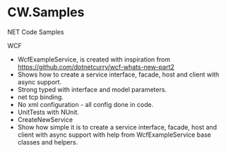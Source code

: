 CW.Samples
==========

NET Code Samples


WCF 
- WcfExampleService, is created with inspiration from https://github.com/dotnetcurry/wcf-whats-new-part2
 - Shows how to create a service interface, facade, host and client with async support.
 - Strong typed with interface and model parameters.
 - net tcp binding.
 - No xml configuration - all config done in code.
 - UnitTests with NUnit.
- CreateNewService
 - Show how simple it is to create a service interface, facade, host and client with async support with help from WcfExampleService base classes and helpers.
